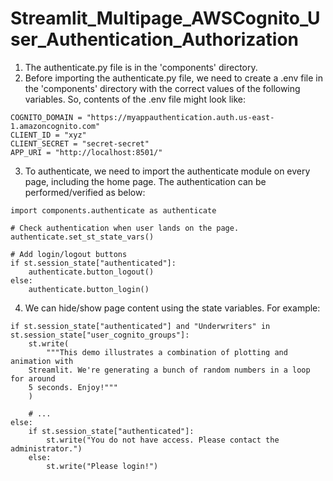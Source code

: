 # Streamlit_Multipage_AWSCognito_User_Authentication_Authorization

1) The authenticate.py file is in the 'components' directory.
2) Before importing the authenticate.py file, we need to create a .env file in the 'components' directory with the correct values of the following variables. So, contents of the .env file might look like:

```
COGNITO_DOMAIN = "https://myappauthentication.auth.us-east-1.amazoncognito.com"
CLIENT_ID = "xyz"
CLIENT_SECRET = "secret-secret"
APP_URI = "http://localhost:8501/"
```
3) To authenticate, we need to import the authenticate module on every page, including the home page. The authentication can be performed/verified as below:

```
import components.authenticate as authenticate

# Check authentication when user lands on the page.
authenticate.set_st_state_vars()

# Add login/logout buttons
if st.session_state["authenticated"]:
    authenticate.button_logout()
else:
    authenticate.button_login()
```
4) We can hide/show page content using the state variables. For example:
```
if st.session_state["authenticated"] and "Underwriters" in st.session_state["user_cognito_groups"]:
    st.write(
        """This demo illustrates a combination of plotting and animation with
    Streamlit. We're generating a bunch of random numbers in a loop for around
    5 seconds. Enjoy!"""
    )

    # ...
else:
    if st.session_state["authenticated"]:
        st.write("You do not have access. Please contact the administrator.")
    else:
        st.write("Please login!")
```
